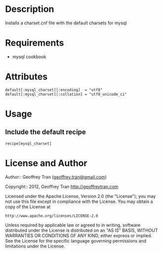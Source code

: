 Description
===========

Installs a charset.cnf file with the default
charsets for mysql

Requirements
============

* mysql cookbook

Attributes
==========

    default[:mysql_charset][:encoding]  = "utf8"
    default[:mysql_charset][:collation] = "utf8_unicode_ci"

Usage
=====

## Include the default recipe
    recipe[mysql_charset]

License and Author
==================

Author:: Geoffrey Tran (<geoffrey.tran@gmail.com>)

Copyright:: 2012, Geoffrey Tran <http://geoffreytran.com>

Licensed under the Apache License, Version 2.0 (the "License");
you may not use this file except in compliance with the License.
You may obtain a copy of the License at

    http://www.apache.org/licenses/LICENSE-2.0

Unless required by applicable law or agreed to in writing, software
distributed under the License is distributed on an "AS IS" BASIS,
WITHOUT WARRANTIES OR CONDITIONS OF ANY KIND, either express or implied.
See the License for the specific language governing permissions and
limitations under the License.


